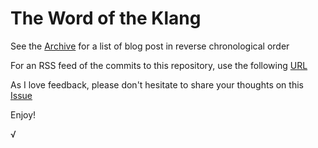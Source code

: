 # The Word of the Klang

See the [Archive](https://github.com/viktorklang/blog/commits/master) for a list of blog post in reverse chronological order

For an RSS feed of the commits to this repository, use the following [URL](https://github.com/viktorklang/blog/commits.atom)

As I love feedback, please don't hesitate to share your thoughts on this [Issue](https://github.com/viktorklang/blog/issues/3)

Enjoy!

√
